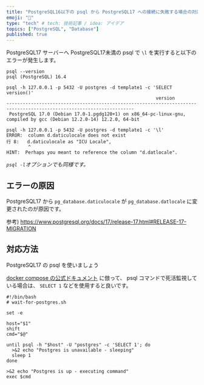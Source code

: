 ```yaml
---
title: "PostgreSQL16以下の psql から PostgreSQL17 への接続に失敗する場合の対応方法"
emoji: "🐘"
type: "tech" # tech: 技術記事 / idea: アイデア
topics: ["PostgreSQL", "Database"]
published: true
---
```

PostgreSQL17 サーバーへ PostgreSQL17未満の psql で `\l` を実行すると以下のエラーが発生します。

```shell
psql --version
psql (PostgreSQL) 16.4

psql -h 127.0.0.1 -p 5432 -U postgres -d template1 -c 'SELECT version()'
                                                       version
---------------------------------------------------------------------------------------------------------------------
 PostgreSQL 17.0 (Debian 17.0-1.pgdg120+1) on x86_64-pc-linux-gnu, compiled by gcc (Debian 12.2.0-14) 12.2.0, 64-bit

psql -h 127.0.0.1 -p 5432 -U postgres -d template1 -c '\l'
ERROR:  column d.daticulocale does not exist
行 8:   d.daticulocale as "ICU Locale",
        ^
HINT:  Perhaps you meant to reference the column "d.datlocale".
```
*`psql -l`オプションでも同様です。*

## エラーの原因

PostgreSQL17 から `pg_database.daticulocale` が `pg_database.datlocale` に変更されたのが原因です。

参考) https://www.postgresql.org/docs/17/release-17.html#RELEASE-17-MIGRATION

## 対応方法

PostgreSQL17 の psql を使いましょう

[docker compose の公式ドキュメント](https://docs.docker.jp/v17.06/compose/startup-order.html) に倣って、 psql コマンドで死活監視している場合は、 `SELECT 1` などを使用すると良いです。

```shell
#!/bin/bash
# wait-for-postgres.sh

set -e

host="$1"
shift
cmd="$@"

until psql -h "$host" -U "postgres" -c 'SELECT 1'; do
  >&2 echo "Postgres is unavailable - sleeping"
  sleep 1
done

>&2 echo "Postgres is up - executing command"
exec $cmd
```
